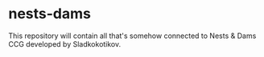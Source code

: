 # nests-dams
This repository will contain all that's somehow connected to Nests &amp; Dams CCG developed by Sladkokotikov.
